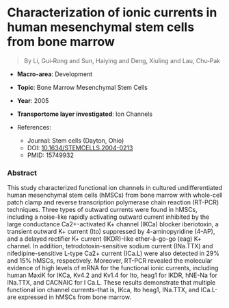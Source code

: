 # Characterization of ionic currents in human mesenchymal stem cells from bone marrow

> By Li, Gui‐Rong and Sun, Haiying and Deng, Xiuling and Lau, Chu‐Pak

- **Macro-area**: Development
- **Topic**: Bone Marrow Mesenchymal Stem Cells
- **Year**: 2005
- **Transportome layer investigated**: Ion Channels

- References:
  - Journal: Stem cells (Dayton, Ohio)
  - DOI: [10.1634/STEMCELLS.2004-0213](https://doi.org/10.1634/STEMCELLS.2004-0213)
  - PMID: 15749932

### Abstract

This study characterized functional ion channels in cultured undifferentiated human mesenchymal stem cells (hMSCs) from bone marrow with whole-cell patch clamp and reverse transcription polymerase chain reaction (RT-PCR) techniques. Three types of outward currents were found in hMSCs, including a noise-like rapidly activating outward current inhibited by the large conductance Ca2+-activated K+ channel (IKCa) blocker iberiotoxin, a transient outward K+ current (Ito) suppressed by 4-aminopyridine (4-AP), and a delayed rectifier K+ current (IKDR)-like ether-à-go-go (eag) K+ channel. In addition, tetrodotoxin-sensitive sodium current (INa.TTX) and nifedipine-sensitive L-type Ca2+ current (ICa.L) were also detected in 29% and 15% hMSCs, respectively. Moreover, RT-PCR revealed the molecular evidence of high levels of mRNA for the functional ionic currents, including human MaxiK for IKCa, Kv4.2 and Kv1.4 for Ito, heag1 for IKDR, hNE-Na for INa.TTX, and CACNAIC for I Ca.L. These results demonstrate that multiple functional ion channel currents-that is, IKca, Ito heag1, INa.TTX, and ICa.L-are expressed in hMSCs from bone marrow.
